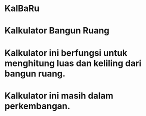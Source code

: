 # KalBaRu
# Kalkulator Bangun Ruang

# Kalkulator ini berfungsi untuk menghitung luas dan keliling dari bangun ruang.
# Kalkulator ini masih dalam perkembangan.
